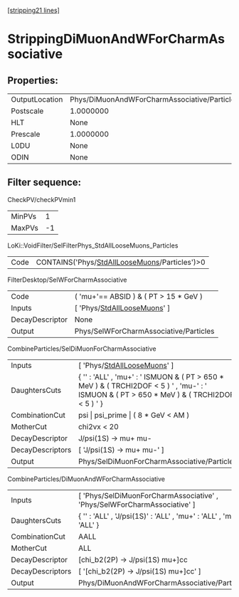 [[stripping21 lines]](./stripping21-index)

# StrippingDiMuonAndWForCharmAssociative

## Properties:

|                |                                              |
|----------------|----------------------------------------------|
| OutputLocation | Phys/DiMuonAndWForCharmAssociative/Particles |
| Postscale      | 1.0000000                                    |
| HLT            | None                                         |
| Prescale       | 1.0000000                                    |
| L0DU           | None                                         |
| ODIN           | None                                         |

## Filter sequence:

CheckPV/checkPVmin1

|        |     |
|--------|-----|
| MinPVs | 1   |
| MaxPVs | -1  |

LoKi::VoidFilter/SelFilterPhys_StdAllLooseMuons_Particles

|      |                                                                                                  |
|------|--------------------------------------------------------------------------------------------------|
| Code | CONTAINS('Phys/[StdAllLooseMuons](./stripping21-commonparticles-stdallloosemuons)/Particles')\>0 |

FilterDesktop/SelWForCharmAssociative

|                 |                                                                                 |
|-----------------|---------------------------------------------------------------------------------|
| Code            | ( 'mu+'== ABSID ) & ( PT \> 15 \* GeV )                                         |
| Inputs          | [ 'Phys/[StdAllLooseMuons](./stripping21-commonparticles-stdallloosemuons)' ] |
| DecayDescriptor | None                                                                            |
| Output          | Phys/SelWForCharmAssociative/Particles                                          |

CombineParticles/SelDiMuonForCharmAssociative

|                  |                                                                                                                                                  |
|------------------|--------------------------------------------------------------------------------------------------------------------------------------------------|
| Inputs           | [ 'Phys/[StdAllLooseMuons](./stripping21-commonparticles-stdallloosemuons)' ]                                                                  |
| DaughtersCuts    | { '' : 'ALL' , 'mu+' : ' ISMUON & ( PT \> 650 \* MeV ) & ( TRCHI2DOF \< 5 ) ' , 'mu-' : ' ISMUON & ( PT \> 650 \* MeV ) & ( TRCHI2DOF \< 5 ) ' } |
| CombinationCut   | psi \| psi_prime \| ( 8 \* GeV \< AM )                                                                                                           |
| MotherCut        | chi2vx \< 20                                                                                                                                     |
| DecayDescriptor  | J/psi(1S) -\> mu+ mu-                                                                                                                            |
| DecayDescriptors | [ 'J/psi(1S) -\> mu+ mu-' ]                                                                                                                    |
| Output           | Phys/SelDiMuonForCharmAssociative/Particles                                                                                                      |

CombineParticles/DiMuonAndWForCharmAssociative

|                  |                                                                            |
|------------------|----------------------------------------------------------------------------|
| Inputs           | [ 'Phys/SelDiMuonForCharmAssociative' , 'Phys/SelWForCharmAssociative' ] |
| DaughtersCuts    | { '' : 'ALL' , 'J/psi(1S)' : 'ALL' , 'mu+' : 'ALL' , 'mu-' : 'ALL' }       |
| CombinationCut   | AALL                                                                       |
| MotherCut        | ALL                                                                        |
| DecayDescriptor  | [chi_b2(2P) -\> J/psi(1S) mu+]cc                                         |
| DecayDescriptors | [ '[chi_b2(2P) -\> J/psi(1S) mu+]cc' ]                                 |
| Output           | Phys/DiMuonAndWForCharmAssociative/Particles                               |
